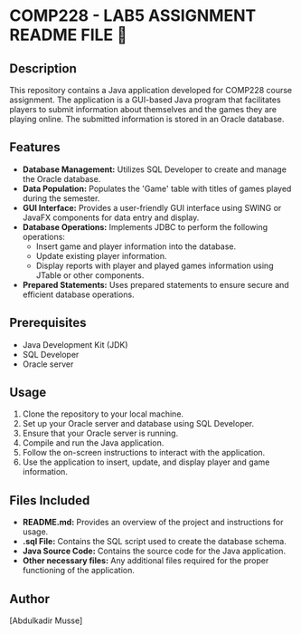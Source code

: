 # COMP228 - LAB5 ASSIGNMENT README FILE 🚀

## Description
This repository contains a Java application developed for COMP228 course assignment. The application is a GUI-based Java program that facilitates players to submit information about themselves and the games they are playing online. The submitted information is stored in an Oracle database. 

## Features
- **Database Management:** Utilizes SQL Developer to create and manage the Oracle database.
- **Data Population:** Populates the 'Game' table with titles of games played during the semester.
- **GUI Interface:** Provides a user-friendly GUI interface using SWING or JavaFX components for data entry and display.
- **Database Operations:** Implements JDBC to perform the following operations:
  - Insert game and player information into the database.
  - Update existing player information.
  - Display reports with player and played games information using JTable or other components.
- **Prepared Statements:** Uses prepared statements to ensure secure and efficient database operations.

## Prerequisites
- Java Development Kit (JDK)
- SQL Developer
- Oracle server

## Usage
1. Clone the repository to your local machine.
2. Set up your Oracle server and database using SQL Developer.
3. Ensure that your Oracle server is running.
4. Compile and run the Java application.
5. Follow the on-screen instructions to interact with the application.
6. Use the application to insert, update, and display player and game information.

## Files Included
- **README.md:** Provides an overview of the project and instructions for usage.
- **.sql File:** Contains the SQL script used to create the database schema.
- **Java Source Code:** Contains the source code for the Java application.
- **Other necessary files:** Any additional files required for the proper functioning of the application.

## Author
[Abdulkadir Musse]


